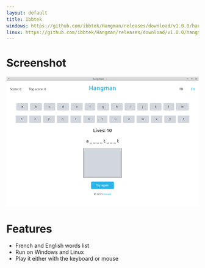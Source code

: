 ```yaml
---
layout: default
title: Ibbtek
windows: https://github.com/ibbtek/Hangman/releases/download/v1.0.0/hangman-Setup-1.0.0.exe
linux: https://github.com/ibbtek/Hangman/releases/download/v1.0.0/hangman-1.0.0.AppImage
---
```

# Screenshot
![screenshot](img/hangmanScreenshot.png)

# Features
- French and English words list
- Run on Windows and Linux
- Play it either with the keyboard or mouse
